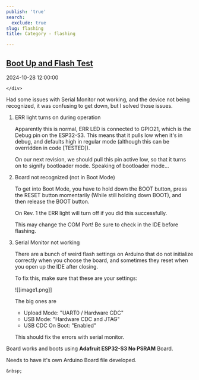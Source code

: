 ```yaml
---
publish: 'true'
search:
  exclude: true
slug: flashing
title: Category - flashing

---
```


<!--
  ~ MIT License
  ~
  ~ Copyright (c) 2023-2025 Maciej 'maQ' Kusz <maciej.kusz@gmail.com>
  ~
  ~ Permission is hereby granted, free of charge, to any person obtaining a copy
  ~ of this software and associated documentation files (the "Software"), to deal
  ~ in the Software without restriction, including without limitation the rights
  ~ to use, copy, modify, merge, publish, distribute, sublicense, and/or sell
  ~ copies of the Software, and to permit persons to whom the Software is
  ~ furnished to do so, subject to the following conditions:
  ~
  ~ The above copyright notice and this permission notice shall be included in all
  ~ copies or substantial portions of the Software.
  ~
  ~ THE SOFTWARE IS PROVIDED "AS IS", WITHOUT WARRANTY OF ANY KIND, EXPRESS OR
  ~ IMPLIED, INCLUDING BUT NOT LIMITED TO THE WARRANTIES OF MERCHANTABILITY,
  ~ FITNESS FOR A PARTICULAR PURPOSE AND NONINFRINGEMENT. IN NO EVENT SHALL THE
  ~ AUTHORS OR COPYRIGHT HOLDERS BE LIABLE FOR ANY CLAIM, DAMAGES OR OTHER
  ~ LIABILITY, WHETHER IN AN ACTION OF CONTRACT, TORT OR OTHERWISE, ARISING FROM,
  ~ OUT OF OR IN CONNECTION WITH THE SOFTWARE OR THE USE OR OTHER DEALINGS IN THE
  ~ SOFTWARE.
  -->


## [Boot Up and Flash Test](http://127.0.0.1:8000/blog/2024-10-28-12:00/)

<!--suppress LongLine -->
<div class="post-extra">
    <div class="col">
        <p class="post-date">2024-10-28 12:00:00</p>
    </div>
    <div class="col">
    
    </div>
</div>

Had some issues with Serial Monitor not working, and the device not being recognized, it was confusing to get down, but I solved those issues.

1. ERR light turns on during operation
    
    Apparently this is normal, ERR LED is connected to GPIO21, which is the Debug pin on the ESP32-S3. This means that it pulls low when it's in debug, and defaults high in regular mode (although this can be overridden in code [TESTED]).
    
    On our next revision, we should pull this pin active low, so that it turns on to signify bootloader mode. Speaking of bootloader mode... 
    
2. Board not recognized (not in Boot Mode)
    
    To get into Boot Mode, you have to hold down the BOOT button, press the RESET button momentarily (While still holding down BOOT), and then release the BOOT button.
    
    On Rev. 1 the ERR light will turn off if you did this successfully. 
    
    This may change the COM Port! Be sure to check in the IDE before flashing.
    
3. Serial Monitor not working
    
    There are a bunch of weird flash settings on Arduino that do not initialize correctly when you choose the board, and sometimes they reset when you open up the IDE after closing. 
    
    To fix this, make sure that these are your settings:
    
    ![[image1.png]]
    
    The big ones are 
    
    - Upload Mode: "UART0 / Hardware CDC"
    - USB Mode: "Hardware CDC and JTAG"
    - USB CDC On Boot: "Enabled"
    
    This should fix the errors with serial monitor.
    

Board works and boots using **Adafruit ESP32-S3 No PSRAM** Board.

Needs to have it's own Arduino Board file developed.



<div class="post-link">

    &nbsp;

</div>

